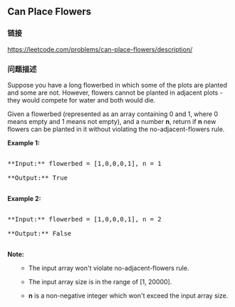 ## Can Place Flowers  
### 链接  
https://leetcode.com/problems/can-place-flowers/description/  
### 问题描述
Suppose you have a long flowerbed in which some of the plots are planted and some are not. However, flowers cannot be planted in adjacent plots - they would compete for water and both would die.

Given a flowerbed (represented as an array containing 0 and 1, where 0 means empty and 1 means not empty), and a number **n**, return if **n** new flowers can be planted in it without violating the no-adjacent-flowers rule.

**Example 1:**<br />
<pre>
**Input:** flowerbed = [1,0,0,0,1], n = 1
**Output:** True
</pre>


**Example 2:**<br />
<pre>
**Input:** flowerbed = [1,0,0,0,1], n = 2
**Output:** False
</pre>


**Note:**<br>
<ol>
- The input array won't violate no-adjacent-flowers rule.
- The input array size is in the range of [1, 20000].
- **n** is a non-negative integer which won't exceed the input array size.
</ol>

